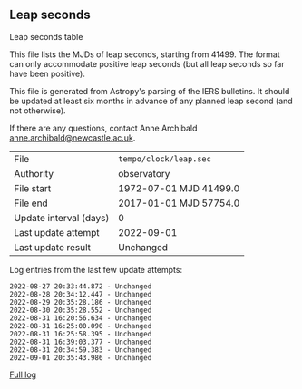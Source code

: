 
## Leap seconds

Leap seconds table

This file lists the MJDs of leap seconds, starting from 41499.
The format can only accommodate positive leap seconds (but all
leap seconds so far have been positive).

This file is generated from Astropy's parsing of the IERS
bulletins. It should be updated at least six months in advance
of any planned leap second (and not otherwise).

If there are any questions, contact Anne Archibald
<anne.archibald@newcastle.ac.uk>.

|     |     |
|:--- |:--- |
| File | `tempo/clock/leap.sec` |
| Authority | observatory |
| File start | 1972-07-01 MJD 41499.0 |
| File end | 2017-01-01 MJD 57754.0 |
| Update interval (days) | 0 |
| Last update attempt | 2022-09-01 |
| Last update result | Unchanged |

Log entries from the last few update attempts:
```
2022-08-27 20:33:44.872 - Unchanged
2022-08-28 20:34:12.447 - Unchanged
2022-08-29 20:35:28.186 - Unchanged
2022-08-30 20:35:28.552 - Unchanged
2022-08-31 16:20:56.634 - Unchanged
2022-08-31 16:25:00.090 - Unchanged
2022-08-31 16:25:58.395 - Unchanged
2022-08-31 16:39:03.377 - Unchanged
2022-08-31 20:34:59.383 - Unchanged
2022-09-01 20:35:43.986 - Unchanged
```
[Full log](https://raw.githubusercontent.com/ipta/pulsar-clock-corrections/main/log/tempo/clock/leap.sec.log)
